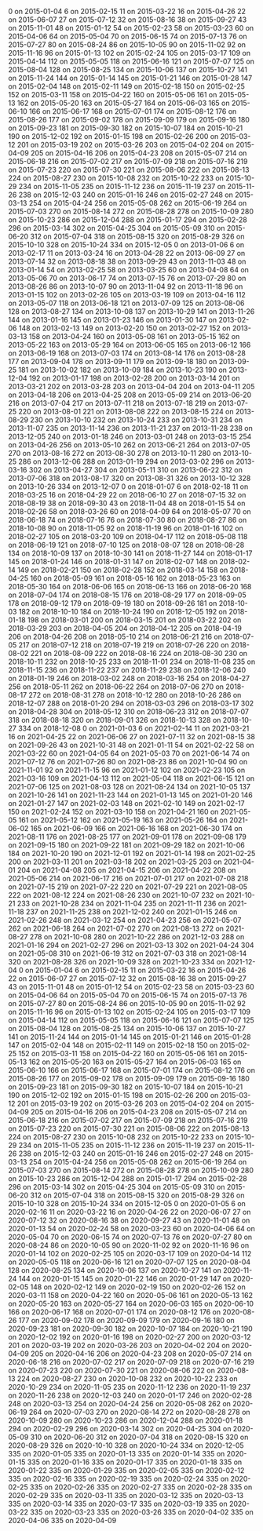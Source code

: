 0 on 2015-01-04
6 on 2015-02-15
11 on 2015-03-22
16 on 2015-04-26
22 on 2015-06-07
27 on 2015-07-12
32 on 2015-08-16
38 on 2015-09-27
43 on 2015-11-01
48 on 2015-01-12
54 on 2015-02-23
58 on 2015-03-23
60 on 2015-04-06
64 on 2015-05-04
70 on 2015-06-15
74 on 2015-07-13
76 on 2015-07-27
80 on 2015-08-24
86 on 2015-10-05
90 on 2015-11-02
92 on 2015-11-16
96 on 2015-01-13
102 on 2015-02-24
105 on 2015-03-17
109 on 2015-04-14
112 on 2015-05-05
118 on 2015-06-16
121 on 2015-07-07
125 on 2015-08-04
128 on 2015-08-25
134 on 2015-10-06
137 on 2015-10-27
141 on 2015-11-24
144 on 2015-01-14
145 on 2015-01-21
146 on 2015-01-28
147 on 2015-02-04
148 on 2015-02-11
149 on 2015-02-18
150 on 2015-02-25
152 on 2015-03-11
158 on 2015-04-22
160 on 2015-05-06
161 on 2015-05-13
162 on 2015-05-20
163 on 2015-05-27
164 on 2015-06-03
165 on 2015-06-10
166 on 2015-06-17
168 on 2015-07-01
174 on 2015-08-12
176 on 2015-08-26
177 on 2015-09-02
178 on 2015-09-09
179 on 2015-09-16
180 on 2015-09-23
181 on 2015-09-30
182 on 2015-10-07
184 on 2015-10-21
190 on 2015-12-02
192 on 2015-01-15
198 on 2015-02-26
200 on 2015-03-12
201 on 2015-03-19
202 on 2015-03-26
203 on 2015-04-02
204 on 2015-04-09
205 on 2015-04-16
206 on 2015-04-23
208 on 2015-05-07
214 on 2015-06-18
216 on 2015-07-02
217 on 2015-07-09
218 on 2015-07-16
219 on 2015-07-23
220 on 2015-07-30
221 on 2015-08-06
222 on 2015-08-13
224 on 2015-08-27
230 on 2015-10-08
232 on 2015-10-22
233 on 2015-10-29
234 on 2015-11-05
235 on 2015-11-12
236 on 2015-11-19
237 on 2015-11-26
238 on 2015-12-03
240 on 2015-01-16
246 on 2015-02-27
248 on 2015-03-13
254 on 2015-04-24
256 on 2015-05-08
262 on 2015-06-19
264 on 2015-07-03
270 on 2015-08-14
272 on 2015-08-28
278 on 2015-10-09
280 on 2015-10-23
286 on 2015-12-04
288 on 2015-01-17
294 on 2015-02-28
296 on 2015-03-14
302 on 2015-04-25
304 on 2015-05-09
310 on 2015-06-20
312 on 2015-07-04
318 on 2015-08-15
320 on 2015-08-29
326 on 2015-10-10
328 on 2015-10-24
334 on 2015-12-05
0 on 2013-01-06
6 on 2013-02-17
11 on 2013-03-24
16 on 2013-04-28
22 on 2013-06-09
27 on 2013-07-14
32 on 2013-08-18
38 on 2013-09-29
43 on 2013-11-03
48 on 2013-01-14
54 on 2013-02-25
58 on 2013-03-25
60 on 2013-04-08
64 on 2013-05-06
70 on 2013-06-17
74 on 2013-07-15
76 on 2013-07-29
80 on 2013-08-26
86 on 2013-10-07
90 on 2013-11-04
92 on 2013-11-18
96 on 2013-01-15
102 on 2013-02-26
105 on 2013-03-19
109 on 2013-04-16
112 on 2013-05-07
118 on 2013-06-18
121 on 2013-07-09
125 on 2013-08-06
128 on 2013-08-27
134 on 2013-10-08
137 on 2013-10-29
141 on 2013-11-26
144 on 2013-01-16
145 on 2013-01-23
146 on 2013-01-30
147 on 2013-02-06
148 on 2013-02-13
149 on 2013-02-20
150 on 2013-02-27
152 on 2013-03-13
158 on 2013-04-24
160 on 2013-05-08
161 on 2013-05-15
162 on 2013-05-22
163 on 2013-05-29
164 on 2013-06-05
165 on 2013-06-12
166 on 2013-06-19
168 on 2013-07-03
174 on 2013-08-14
176 on 2013-08-28
177 on 2013-09-04
178 on 2013-09-11
179 on 2013-09-18
180 on 2013-09-25
181 on 2013-10-02
182 on 2013-10-09
184 on 2013-10-23
190 on 2013-12-04
192 on 2013-01-17
198 on 2013-02-28
200 on 2013-03-14
201 on 2013-03-21
202 on 2013-03-28
203 on 2013-04-04
204 on 2013-04-11
205 on 2013-04-18
206 on 2013-04-25
208 on 2013-05-09
214 on 2013-06-20
216 on 2013-07-04
217 on 2013-07-11
218 on 2013-07-18
219 on 2013-07-25
220 on 2013-08-01
221 on 2013-08-08
222 on 2013-08-15
224 on 2013-08-29
230 on 2013-10-10
232 on 2013-10-24
233 on 2013-10-31
234 on 2013-11-07
235 on 2013-11-14
236 on 2013-11-21
237 on 2013-11-28
238 on 2013-12-05
240 on 2013-01-18
246 on 2013-03-01
248 on 2013-03-15
254 on 2013-04-26
256 on 2013-05-10
262 on 2013-06-21
264 on 2013-07-05
270 on 2013-08-16
272 on 2013-08-30
278 on 2013-10-11
280 on 2013-10-25
286 on 2013-12-06
288 on 2013-01-19
294 on 2013-03-02
296 on 2013-03-16
302 on 2013-04-27
304 on 2013-05-11
310 on 2013-06-22
312 on 2013-07-06
318 on 2013-08-17
320 on 2013-08-31
326 on 2013-10-12
328 on 2013-10-26
334 on 2013-12-07
0 on 2018-01-07
6 on 2018-02-18
11 on 2018-03-25
16 on 2018-04-29
22 on 2018-06-10
27 on 2018-07-15
32 on 2018-08-19
38 on 2018-09-30
43 on 2018-11-04
48 on 2018-01-15
54 on 2018-02-26
58 on 2018-03-26
60 on 2018-04-09
64 on 2018-05-07
70 on 2018-06-18
74 on 2018-07-16
76 on 2018-07-30
80 on 2018-08-27
86 on 2018-10-08
90 on 2018-11-05
92 on 2018-11-19
96 on 2018-01-16
102 on 2018-02-27
105 on 2018-03-20
109 on 2018-04-17
112 on 2018-05-08
118 on 2018-06-19
121 on 2018-07-10
125 on 2018-08-07
128 on 2018-08-28
134 on 2018-10-09
137 on 2018-10-30
141 on 2018-11-27
144 on 2018-01-17
145 on 2018-01-24
146 on 2018-01-31
147 on 2018-02-07
148 on 2018-02-14
149 on 2018-02-21
150 on 2018-02-28
152 on 2018-03-14
158 on 2018-04-25
160 on 2018-05-09
161 on 2018-05-16
162 on 2018-05-23
163 on 2018-05-30
164 on 2018-06-06
165 on 2018-06-13
166 on 2018-06-20
168 on 2018-07-04
174 on 2018-08-15
176 on 2018-08-29
177 on 2018-09-05
178 on 2018-09-12
179 on 2018-09-19
180 on 2018-09-26
181 on 2018-10-03
182 on 2018-10-10
184 on 2018-10-24
190 on 2018-12-05
192 on 2018-01-18
198 on 2018-03-01
200 on 2018-03-15
201 on 2018-03-22
202 on 2018-03-29
203 on 2018-04-05
204 on 2018-04-12
205 on 2018-04-19
206 on 2018-04-26
208 on 2018-05-10
214 on 2018-06-21
216 on 2018-07-05
217 on 2018-07-12
218 on 2018-07-19
219 on 2018-07-26
220 on 2018-08-02
221 on 2018-08-09
222 on 2018-08-16
224 on 2018-08-30
230 on 2018-10-11
232 on 2018-10-25
233 on 2018-11-01
234 on 2018-11-08
235 on 2018-11-15
236 on 2018-11-22
237 on 2018-11-29
238 on 2018-12-06
240 on 2018-01-19
246 on 2018-03-02
248 on 2018-03-16
254 on 2018-04-27
256 on 2018-05-11
262 on 2018-06-22
264 on 2018-07-06
270 on 2018-08-17
272 on 2018-08-31
278 on 2018-10-12
280 on 2018-10-26
286 on 2018-12-07
288 on 2018-01-20
294 on 2018-03-03
296 on 2018-03-17
302 on 2018-04-28
304 on 2018-05-12
310 on 2018-06-23
312 on 2018-07-07
318 on 2018-08-18
320 on 2018-09-01
326 on 2018-10-13
328 on 2018-10-27
334 on 2018-12-08
0 on 2021-01-03
6 on 2021-02-14
11 on 2021-03-21
16 on 2021-04-25
22 on 2021-06-06
27 on 2021-07-11
32 on 2021-08-15
38 on 2021-09-26
43 on 2021-10-31
48 on 2021-01-11
54 on 2021-02-22
58 on 2021-03-22
60 on 2021-04-05
64 on 2021-05-03
70 on 2021-06-14
74 on 2021-07-12
76 on 2021-07-26
80 on 2021-08-23
86 on 2021-10-04
90 on 2021-11-01
92 on 2021-11-15
96 on 2021-01-12
102 on 2021-02-23
105 on 2021-03-16
109 on 2021-04-13
112 on 2021-05-04
118 on 2021-06-15
121 on 2021-07-06
125 on 2021-08-03
128 on 2021-08-24
134 on 2021-10-05
137 on 2021-10-26
141 on 2021-11-23
144 on 2021-01-13
145 on 2021-01-20
146 on 2021-01-27
147 on 2021-02-03
148 on 2021-02-10
149 on 2021-02-17
150 on 2021-02-24
152 on 2021-03-10
158 on 2021-04-21
160 on 2021-05-05
161 on 2021-05-12
162 on 2021-05-19
163 on 2021-05-26
164 on 2021-06-02
165 on 2021-06-09
166 on 2021-06-16
168 on 2021-06-30
174 on 2021-08-11
176 on 2021-08-25
177 on 2021-09-01
178 on 2021-09-08
179 on 2021-09-15
180 on 2021-09-22
181 on 2021-09-29
182 on 2021-10-06
184 on 2021-10-20
190 on 2021-12-01
192 on 2021-01-14
198 on 2021-02-25
200 on 2021-03-11
201 on 2021-03-18
202 on 2021-03-25
203 on 2021-04-01
204 on 2021-04-08
205 on 2021-04-15
206 on 2021-04-22
208 on 2021-05-06
214 on 2021-06-17
216 on 2021-07-01
217 on 2021-07-08
218 on 2021-07-15
219 on 2021-07-22
220 on 2021-07-29
221 on 2021-08-05
222 on 2021-08-12
224 on 2021-08-26
230 on 2021-10-07
232 on 2021-10-21
233 on 2021-10-28
234 on 2021-11-04
235 on 2021-11-11
236 on 2021-11-18
237 on 2021-11-25
238 on 2021-12-02
240 on 2021-01-15
246 on 2021-02-26
248 on 2021-03-12
254 on 2021-04-23
256 on 2021-05-07
262 on 2021-06-18
264 on 2021-07-02
270 on 2021-08-13
272 on 2021-08-27
278 on 2021-10-08
280 on 2021-10-22
286 on 2021-12-03
288 on 2021-01-16
294 on 2021-02-27
296 on 2021-03-13
302 on 2021-04-24
304 on 2021-05-08
310 on 2021-06-19
312 on 2021-07-03
318 on 2021-08-14
320 on 2021-08-28
326 on 2021-10-09
328 on 2021-10-23
334 on 2021-12-04
0 on 2015-01-04
6 on 2015-02-15
11 on 2015-03-22
16 on 2015-04-26
22 on 2015-06-07
27 on 2015-07-12
32 on 2015-08-16
38 on 2015-09-27
43 on 2015-11-01
48 on 2015-01-12
54 on 2015-02-23
58 on 2015-03-23
60 on 2015-04-06
64 on 2015-05-04
70 on 2015-06-15
74 on 2015-07-13
76 on 2015-07-27
80 on 2015-08-24
86 on 2015-10-05
90 on 2015-11-02
92 on 2015-11-16
96 on 2015-01-13
102 on 2015-02-24
105 on 2015-03-17
109 on 2015-04-14
112 on 2015-05-05
118 on 2015-06-16
121 on 2015-07-07
125 on 2015-08-04
128 on 2015-08-25
134 on 2015-10-06
137 on 2015-10-27
141 on 2015-11-24
144 on 2015-01-14
145 on 2015-01-21
146 on 2015-01-28
147 on 2015-02-04
148 on 2015-02-11
149 on 2015-02-18
150 on 2015-02-25
152 on 2015-03-11
158 on 2015-04-22
160 on 2015-05-06
161 on 2015-05-13
162 on 2015-05-20
163 on 2015-05-27
164 on 2015-06-03
165 on 2015-06-10
166 on 2015-06-17
168 on 2015-07-01
174 on 2015-08-12
176 on 2015-08-26
177 on 2015-09-02
178 on 2015-09-09
179 on 2015-09-16
180 on 2015-09-23
181 on 2015-09-30
182 on 2015-10-07
184 on 2015-10-21
190 on 2015-12-02
192 on 2015-01-15
198 on 2015-02-26
200 on 2015-03-12
201 on 2015-03-19
202 on 2015-03-26
203 on 2015-04-02
204 on 2015-04-09
205 on 2015-04-16
206 on 2015-04-23
208 on 2015-05-07
214 on 2015-06-18
216 on 2015-07-02
217 on 2015-07-09
218 on 2015-07-16
219 on 2015-07-23
220 on 2015-07-30
221 on 2015-08-06
222 on 2015-08-13
224 on 2015-08-27
230 on 2015-10-08
232 on 2015-10-22
233 on 2015-10-29
234 on 2015-11-05
235 on 2015-11-12
236 on 2015-11-19
237 on 2015-11-26
238 on 2015-12-03
240 on 2015-01-16
246 on 2015-02-27
248 on 2015-03-13
254 on 2015-04-24
256 on 2015-05-08
262 on 2015-06-19
264 on 2015-07-03
270 on 2015-08-14
272 on 2015-08-28
278 on 2015-10-09
280 on 2015-10-23
286 on 2015-12-04
288 on 2015-01-17
294 on 2015-02-28
296 on 2015-03-14
302 on 2015-04-25
304 on 2015-05-09
310 on 2015-06-20
312 on 2015-07-04
318 on 2015-08-15
320 on 2015-08-29
326 on 2015-10-10
328 on 2015-10-24
334 on 2015-12-05
0 on 2020-01-05
6 on 2020-02-16
11 on 2020-03-22
16 on 2020-04-26
22 on 2020-06-07
27 on 2020-07-12
32 on 2020-08-16
38 on 2020-09-27
43 on 2020-11-01
48 on 2020-01-13
54 on 2020-02-24
58 on 2020-03-23
60 on 2020-04-06
64 on 2020-05-04
70 on 2020-06-15
74 on 2020-07-13
76 on 2020-07-27
80 on 2020-08-24
86 on 2020-10-05
90 on 2020-11-02
92 on 2020-11-16
96 on 2020-01-14
102 on 2020-02-25
105 on 2020-03-17
109 on 2020-04-14
112 on 2020-05-05
118 on 2020-06-16
121 on 2020-07-07
125 on 2020-08-04
128 on 2020-08-25
134 on 2020-10-06
137 on 2020-10-27
141 on 2020-11-24
144 on 2020-01-15
145 on 2020-01-22
146 on 2020-01-29
147 on 2020-02-05
148 on 2020-02-12
149 on 2020-02-19
150 on 2020-02-26
152 on 2020-03-11
158 on 2020-04-22
160 on 2020-05-06
161 on 2020-05-13
162 on 2020-05-20
163 on 2020-05-27
164 on 2020-06-03
165 on 2020-06-10
166 on 2020-06-17
168 on 2020-07-01
174 on 2020-08-12
176 on 2020-08-26
177 on 2020-09-02
178 on 2020-09-09
179 on 2020-09-16
180 on 2020-09-23
181 on 2020-09-30
182 on 2020-10-07
184 on 2020-10-21
190 on 2020-12-02
192 on 2020-01-16
198 on 2020-02-27
200 on 2020-03-12
201 on 2020-03-19
202 on 2020-03-26
203 on 2020-04-02
204 on 2020-04-09
205 on 2020-04-16
206 on 2020-04-23
208 on 2020-05-07
214 on 2020-06-18
216 on 2020-07-02
217 on 2020-07-09
218 on 2020-07-16
219 on 2020-07-23
220 on 2020-07-30
221 on 2020-08-06
222 on 2020-08-13
224 on 2020-08-27
230 on 2020-10-08
232 on 2020-10-22
233 on 2020-10-29
234 on 2020-11-05
235 on 2020-11-12
236 on 2020-11-19
237 on 2020-11-26
238 on 2020-12-03
240 on 2020-01-17
246 on 2020-02-28
248 on 2020-03-13
254 on 2020-04-24
256 on 2020-05-08
262 on 2020-06-19
264 on 2020-07-03
270 on 2020-08-14
272 on 2020-08-28
278 on 2020-10-09
280 on 2020-10-23
286 on 2020-12-04
288 on 2020-01-18
294 on 2020-02-29
296 on 2020-03-14
302 on 2020-04-25
304 on 2020-05-09
310 on 2020-06-20
312 on 2020-07-04
318 on 2020-08-15
320 on 2020-08-29
326 on 2020-10-10
328 on 2020-10-24
334 on 2020-12-05
335 on 2020-01-05
335 on 2020-01-13
335 on 2020-01-14
335 on 2020-01-15
335 on 2020-01-16
335 on 2020-01-17
335 on 2020-01-18
335 on 2020-01-22
335 on 2020-01-29
335 on 2020-02-05
335 on 2020-02-12
335 on 2020-02-16
335 on 2020-02-19
335 on 2020-02-24
335 on 2020-02-25
335 on 2020-02-26
335 on 2020-02-27
335 on 2020-02-28
335 on 2020-02-29
335 on 2020-03-11
335 on 2020-03-12
335 on 2020-03-13
335 on 2020-03-14
335 on 2020-03-17
335 on 2020-03-19
335 on 2020-03-22
335 on 2020-03-23
335 on 2020-03-26
335 on 2020-04-02
335 on 2020-04-06
335 on 2020-04-09
